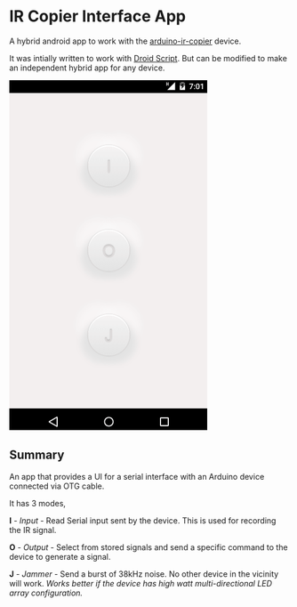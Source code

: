 # IR Copier Interface App

A hybrid android app to work with the [arduino-ir-copier](https://github.com/ssp5zone/arduino-ir-copier) device.

It was intially written to work with [Droid Script](http://droidscript.org/). But can be modified to make an independent hybrid app for any device.

![](/docs/demo.gif)

## Summary

An app that provides a UI for a serial interface with an Arduino device connected via OTG cable.

It has 3 modes,

**I** - _Input_ - Read Serial input sent by the device. This is used for recording the IR signal.

**O** - _Output_ - Select from stored signals and send a specific command to the device to generate a signal.

**J** - _Jammer_ - Send a burst of 38kHz noise. No other device in the vicinity will work. _Works better if the device has high watt multi-directional LED array configuration._
